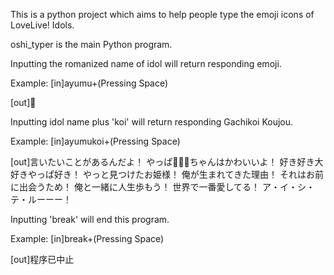 This is a python project which aims to help people type the emoji icons of LoveLive! Idols.


oshi_typer is the main Python program.


Inputting the romanized name of idol will return responding emoji.

Example: 
[in]ayumu+(Pressing Space)

[out]🎀

Inputting idol name plus 'koi' will return responding Gachikoi Koujou.

Example:
[in]ayumukoi+(Pressing Space)

[out]言いたいことがあるんだよ！
やっぱ🎀🎀🎀ちゃんはかわいいよ！
好き好き大好きやっぱ好き！
やっと見つけたお姫様！
俺が生まれてきた理由！
それはお前に出会うため！
俺と一緒に人生歩もう！
世界で一番愛してる！
ア・イ・シ・テ・ルーーー！

Inputting 'break' will end this program.

Example:
[in]break+(Pressing Space)

[out]程序已中止

